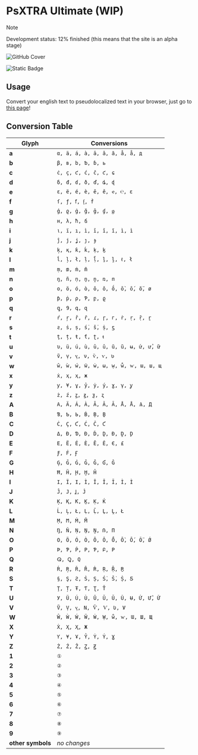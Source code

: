 # PsXTRA Ultimate (WIP)
> [!NOTE]  
> Development status: 12% finished (this means that the site is an alpha stage)


![GitHub Cover](https://raw.githubusercontent.com/elidianesampaiotrabuco/PsXTRAUltimate/main/img/github-banner.png)

![Static Badge](https://img.shields.io/badge/github-v0.1.43-lightgrey?logo=github&logoColor=lightgrey)

## Usage
Convert your english text to pseudolocalized text in your browser, just go to [this page](https://elidianesampaiotrabuco.github.io/PsXTRAUltimate/)!

## Conversion Table
| Glyph | Conversions |
| --- | --- |
| **a** | `α, ä, á, à, ā, ǎ, ă, å, å, д` |
| **b** | `β, в, b, ƅ, ɓ, ь` |
| **c** | `ċ, ç, ƈ, ć, č, ƈ, ɕ` |
| **d** | `δ, đ, ɗ, ð, ď, ȡ, ɖ` |
| **e** | `ε, ë, é, è, ē, ě, ҽ, ℮, ε` |
| **f** | `ſ, ƒ, ẝ, ᶂ, ḟ` |
| **g** | `ģ, ϱ, ġ, ğ, ḡ, ɠ, ᶃ` |
| **h** | `н, λ, ħ, ճ` |
| **i** | `ι, ï, ı, ì, ī, ǐ, ĭ, ì, ì` |
| **j** | `ĵ, j, ʝ, ȷ, ɟ` |
| **k** | `ķ, қ, ƙ, ḱ, ḳ, ḵ` |
| **l** | `ĺ, ļ, ł, ḷ, ḹ, ḻ, ḽ, ℓ, ł` |
| **m** | `ṃ, ₥, ṁ, m̃` |
| **n** | `ŋ, ñ, ṇ, ṉ, ṋ, ռ, п` |
| **o** | `ο, ö, ó, ò, ō, ǒ, ṍ, ṑ, ṓ, ṏ, ø` |
| **p** | `ƥ, ṗ, ρ, Ƥ, բ, ϱ` |
| **q** | `ꝗ, 9, գ, զ` |
| **r** | `ŕ, ŗ, ř, ȓ, ɾ, ɼ, г, ṙ, ṛ, ṝ, ṟ` |
| **s** | `ƨ, ṡ, ṣ, ṥ, ṧ, ṩ, ƽ` |
| **t** | `ţ, ț, ŧ, ƭ, ʈ, ᵵ` |
| **u** | `υ, ü, ú, ù, ū, ǔ, ŭ, ũ, ʉ, ứ, ử, ữ` |
| **v** | `ṽ, ṿ, ᶌ, ν, ѷ, ѵ, ʋ` |
| **w** | `ŵ, ẁ, ẃ, ẅ, ẇ, ω, ẉ, ẘ, ⱳ, ɯ, ш, щ` |
| **x** | `ẋ, ҳ, ҳ, ж` |
| **y** | `ƴ, ¥, ұ, ỷ, ẏ, ý, ɣ, γ, ỿ` |
| **z** | `ż, ź, ꙁ, ꙃ, ƺ, ʐ` |
| **A** | `Α, Ä, Á, À, Ā, Ǎ, Ă, Å, Å, Ѧ, Д` |
| **B** | `Ɓ, Ƅ, Ь, Ḃ, Ḅ, Ḇ` |
| **C** | `Ċ, Ç, Ƈ, Ć, Č, Ƈ` |
| **D** | `Δ, Đ, Ɗ, Ð, Ď, Ḏ, Ɖ, Ḓ, Ḑ` |
| **E** | `Ε, Ë, É, È, Ē, Ě, Є, £` |
| **F** | `Ƒ, Ḟ, Ꞙ` |
| **G** | `Ģ, Ğ, Ġ, Ğ, Ḡ, Ɠ, Ĝ` |
| **H** | `Ħ, Ḧ, Ḩ, Ḫ, Ĥ` |
| **I** | `Ι, Ï, I, Ì, Ī, Ǐ, Ĭ, Ì, Ì` |
| **J** | `Ĵ, J, Ʝ, J̇` |
| **K** | `Ķ, Қ, Ƙ, Ḵ, Ḳ, Ḱ` |
| **L** | `Ĺ, Ļ, Ł, Ḷ, Ḹ, Ḻ, Ḽ, Ł` |
| **M** | `Ṃ, Ϻ, Ṁ, M̃` |
| **N** | `Ŋ, Ñ, Ṇ, Ṉ, Ṋ, Ռ, П` |
| **O** | `Ο, Ö, Ó, Ò, Ō, Ǒ, Ṍ, Ṑ, Ṓ, Ṏ, Ǿ` |
| **P** | `Þ, Ƥ, Ṗ, Ρ, Ƥ, Բ, Ρ` |
| **Q** | `ⵕ, Ꝗ, Q` |
| **R** | `Ŕ, Ŗ, Ř, Ȓ, Ṙ, Ṛ, Ṝ, Ṟ` |
| **S** | `§, Ş, Ƨ, Ṡ, Ṣ, Ṥ, Ṧ, Ṩ, Ƽ` |
| **T** | `Ţ, Ț, Ŧ, Ƭ, Ʈ, Ť` |
| **U** | `У, Ü, Ú, Ù, Ū, Ǔ, Ŭ, Ũ, Ʉ, Ứ, Ử, Ữ` |
| **V** | `Ṽ, Ṿ, ᶌ, Ν, Ѷ, Ѵ, Ʋ, Ꝟ` |
| **W** | `Ŵ, Ẁ, Ẃ, Ẅ, Ẇ, Ẉ, ẘ, ⱳ, Ɯ, Ш, Щ` |
| **X** | `Ẋ, Ҳ, Ҳ, Ж` |
| **Y** | `Ƴ, ¥, Ұ, Ỷ, Ẏ, Ý, Ɣ` |
| **Z** | `Ż, Ź, Ẑ, Ꙁ, Ꙃ` |
| **1** | `①` |
| **2** | `②` |
| **3** | `③` |
| **4** | `④` |
| **5** | `⑤` |
| **6** | `⑥` |
| **7** | `⑦` |
| **8** | `⑧` |
| **9** | `⑨` |
| **other symbols** | *no changes* |
